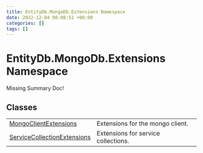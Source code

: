 ```yaml
---
title: EntityDb.MongoDb.Extensions Namespace
date: 2022-12-04 08:08:51 +00:00
categories: []
tags: []
---
```


# EntityDb.MongoDb.Extensions Namespace
Missing Summary Doc!
## Classes
<table><tr><td><a href='dotnet/entitydb-mongodb-extensions-mongoclientextensions'>MongoClientExtensions</a></td><td>
Extensions for the mongo client.
</td></tr><tr><td><a href='dotnet/entitydb-mongodb-extensions-servicecollectionextensions'>ServiceCollectionExtensions</a></td><td>
Extensions for service collections.
</td></tr></table>
